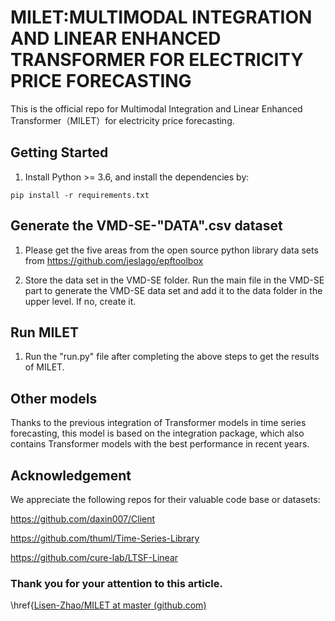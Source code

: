 # MILET:MULTIMODAL INTEGRATION AND LINEAR ENHANCED TRANSFORMER FOR ELECTRICITY PRICE FORECASTING

This is the official repo for Multimodal Integration and Linear Enhanced Transformer（MILET）for electricity price forecasting.

## Getting Started

1. Install Python >= 3.6, and install the dependencies by:

```
pip install -r requirements.txt
```
## Generate the VMD-SE-"DATA".csv dataset

1. Please get the five areas from the open source python library data sets from
   https://github.com/jeslago/epftoolbox
   
2. Store the data set in the VMD-SE folder. Run the main file in the VMD-SE part to generate the VMD-SE data set and add it to the data folder in the upper level. If no, create it.

## Run MILET

1. Run the "run.py" file after completing the above steps to get the results of MILET.

## Other models

Thanks to the previous integration of Transformer models in time series forecasting, this model is based on the integration package, which also contains Transformer models with the best performance in recent years.

## Acknowledgement

We appreciate the following repos for their valuable code base or datasets:

https://github.com/daxin007/Client

https://github.com/thuml/Time-Series-Library

https://github.com/cure-lab/LTSF-Linear

### Thank you for your attention to this article.

\href{[Lisen-Zhao/MILET at master (github.com)](https://github.com/Lisen-Zhao/MILET/tree/master)
